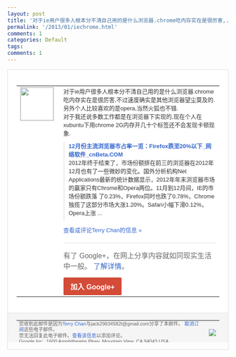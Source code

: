 ```yaml
---
layout: post
title: '对于ie用户很多人根本分不清自己用的是什么浏览器.chrome吃内存实在是很厉害,...'
permalink: '/2013/01/iechrome.html'
comments: 1
categories: Default
tags: 
comments: 1
---
```

<!-- X-Notifications: 1:4bf9375c30000000 -->

<div style="border:solid 1px #dfdfdf;color:#686868;font:13px Arial"><div style="background-color:#fff;padding:20px;"><table cellpadding="0" cellspacing="0"><tr><td style="padding-right:15px;vertical-align:top"><a href="https://plus.google.com/_/notifications/emlink?emr=14900066512970582018&amp;emid=CIjl0rCUx7QCFcsDTAodgHUAAA&amp;path=%2F108643996575278738906&amp;dt=1357043337577&amp;uob=8"><img height="75" src="https://lh3.googleusercontent.com/-KKRGTyJ5Bl0/AAAAAAAAAAI/AAAAAAAAtnY/R4QEWIp3Ur0/s75-c-k-a/photo.jpg" style="border:solid 1px #cccccc;" width="75"/></a></td><td style="width:578px;color:#333;font:13px Arial;vertical-align:top"><div style="padding-bottom:10px">对于ie用户很多人根本分不清自己用的是什<wbr/>么浏览器.chrome吃内存实在是很厉害<wbr/>,不过速度确实是其他浏览器望尘莫及的.另<wbr/>外个人比较喜欢的是opera,当然火狐也<wbr/>不错.<br/>对于我还说多数工作都是在浏览器下实<wbr/>现的,现在个人在xubuntu下用chr<wbr/>ome 2G内存开几十个标签还不会发现卡顿现象.</div><div style="margin-bottom:10px;padding-left:10px; border-left:2px solid #EAEAEA"><span style="margin-right:5px"><a href="http://www.cnbeta.com/articles/220413.htm" style="color:#3366CC;text-decoration:none"><span style="font-weight:bold">12月份主流浏览器市占率一览：Firef<wbr/>ox跌至20%以下_网络软件_cnBet<wbr/>a.COM</span></a><div style="padding-bottom:10px">2012年终于结束了，市场份额排在前三的<wbr/>浏览器在2012年12月也有了一些微妙的<wbr/>变化。国外分析机构Net Applications最新的统计数据显<wbr/>示，2012年年末浏览器市场的赢家只有C<wbr/>hrome和Opera两位。11月到12<wbr/>月间，IE的市场份额跌落 了0.23%，Firefox同时也跌了0<wbr/>.78%，Chrome独揽了这部分市场大<wbr/>涨1.20%。Safari小幅下滑0.1<wbr/>2%，Opera上涨 ...</div></span></div><a href="https://plus.google.com/_/notifications/emlink?emr=14900066512970582018&amp;emid=CIjl0rCUx7QCFcsDTAodgHUAAA&amp;path=%2F108643996575278738906%2Fposts%2F1stQHJLzyxY%3Fgpinv%3DAMIXal8ZXZ9hENPllP5MuckOTU1IqKFxM9y17jkQwGjhpBoh5dRS7LFd-g3AHz1hJ32d0v7p0yMUdIp2sBcuB5_pNiAF9tTdpJyD0qDOR1_AR9UwPrqYXvM&amp;dt=1357043337577&amp;uob=8" style="color:#3366CC;text-decoration:none">查看或评论Terry Chan的信息 »</a><div style="margin-top:20px;border-top:solid 1px #dfdfdf"><div style="padding:15px 0;color:#686868;font:16px Arial">有了 Google+，在网上分享内容就如同现实生活中一般。 <a href="http://www.google.com/+/learnmore/" style="color:#3366CC;text-decoration:none">了解详情</a>。</div><a href="https://plus.google.com/_/notifications/emlink?emr=14900066512970582018&amp;emid=CIjl0rCUx7QCFcsDTAodgHUAAA&amp;path=%2F%3Fgpinv%3DAMIXal8ZXZ9hENPllP5MuckOTU1IqKFxM9y17jkQwGjhpBoh5dRS7LFd-g3AHz1hJ32d0v7p0yMUdIp2sBcuB5_pNiAF9tTdpJyD0qDOR1_AR9UwPrqYXvM&amp;dt=1357043337577&amp;uob=8" style="display:inline-block;padding:7px 15px;background-color:#d44b38; color:#fff;font-size:16px; font-weight:bold;border-radius:2px;-webkit-border-radius:2px; -moz-border-radius:2px;border:solid 1px #c43b28; white-space:nowrap;text-decoration:none">加入 Google+</a></div></td></tr></table></div><div style="border-top:solid 1px #dfdfdf;padding:0 20px; background-color:#f5f5f5"><table cellpadding="0" cellspacing="0" style="height:50px"><tbody><tr><td style="vertical-align:middle;width:100%; color:#636363;font:11px Arial; line-height:120%">您收到此邮件是因为<a href="https://plus.google.com/_/notifications/emlink?emr=14900066512970582018&amp;emid=CIjl0rCUx7QCFcsDTAodgHUAAA&amp;path=%2F108643996575278738906%3Fgpinv%3DAMIXal8ZXZ9hENPllP5MuckOTU1IqKFxM9y17jkQwGjhpBoh5dRS7LFd-g3AHz1hJ32d0v7p0yMUdIp2sBcuB5_pNiAF9tTdpJyD0qDOR1_AR9UwPrqYXvM&amp;dt=1357043337577&amp;uob=8" style="color:#3366CC;text-decoration:none">Terry Chan</a>与jack29834582t@gmail.com分享了本邮件。 <a href="https://plus.google.com/_/notifications/emlink?emr=14900066512970582018&amp;emid=CIjl0rCUx7QCFcsDTAodgHUAAA&amp;path=%2F_%2Fnonplus%2Femailsettings%3Fgpinv%3DAMIXal8ZXZ9hENPllP5MuckOTU1IqKFxM9y17jkQwGjhpBoh5dRS7LFd-g3AHz1hJ32d0v7p0yMUdIp2sBcuB5_pNiAF9tTdpJyD0qDOR1_AR9UwPrqYXvM%26est%3DADH5u8ULrV_4n_qgWYhoY78V52lnGk2tY5zRcpULDseOFxzu41SgRejrhH5Uqq7PxJCLKmFtSzxMSWAk0_zzPAG0kGPiOrBiJ7_GawnpeT-TgBXPtK37hScbeAHiciVv8vaUx9h0jKNqEGGBqf2KTYhwfOar2JALNg&amp;dt=1357043337577&amp;uob=8" style="color:#3366CC;text-decoration:none">取消订阅</a>这些电子邮件。<br/>您无法回复此电子邮件。<a href="https://plus.google.com/_/notifications/emlink?emr=14900066512970582018&amp;emid=CIjl0rCUx7QCFcsDTAodgHUAAA&amp;path=%2F108643996575278738906%2Fposts%2F1stQHJLzyxY%3Fgpinv%3DAMIXal8ZXZ9hENPllP5MuckOTU1IqKFxM9y17jkQwGjhpBoh5dRS7LFd-g3AHz1hJ32d0v7p0yMUdIp2sBcuB5_pNiAF9tTdpJyD0qDOR1_AR9UwPrqYXvM&amp;dt=1357043337577&amp;uob=8" style="color:#3366CC;text-decoration:none">查看该信息</a>以添加评论。<br/>Google Inc., 1600 Amphitheatre Pkwy, Mountain View, CA 94043 USA<br/></td><td><img src="https://ssl.gstatic.com/s2/oz/images/notifications/logo/google-plus-6617a72bb36cc548861652780c9e6ff1.png"/></td></tr></tbody></table></div></div>